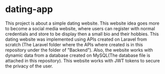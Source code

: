 # dating-app

This project is about a simple dating website. This website idea goes more to become a social media website, where users can register with normal credentials and store to be display then a small bio and their hobbies. This dating website was implemented using APIs created on Laravel from scratch (The Laravel folder where the APIs where created is in this repository under the folder of "Backend"). Also, the website works with dynamic data from a database created on MySQL(The database file is attached in this repository). This website works with JWT tokens to secure the privacy of the user. 